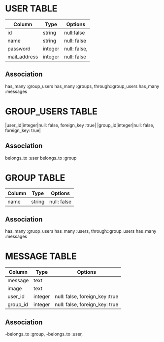 
# USER TABLE
|Column|Type|Options|
|------|----|-------|
|id|string|null:false|
|name|string|null: false|
|password|integer|null: false,|
|mail_address|integer|null: false|
## Association
has_many :group_users
has_many :groups, through::group_users
has_many :messages

# GROUP_USERS TABLE
|user_id|integer|null: false, foreign_key :true|
|group_id|integer|null: false, foreign_key: true|
## Association
belongs_to :user
belongs_to :group 


# GROUP TABLE
|Column|Type|Options|
|------|----|-------|
|name|string|null: false|
## Association
has_many :gruop_users
has_many :users, through::group_users
has_many :messages



# MESSAGE TABLE
|Column|Type|Options|
|------|----|-------|
|message|text|
|image|text|
|user_id|integer|null: false, foreign_key :true|
|group_id|integer|null: false, foreign_key: true|
## Association
-belongs_to :group, 
-belongs_to :user, 










